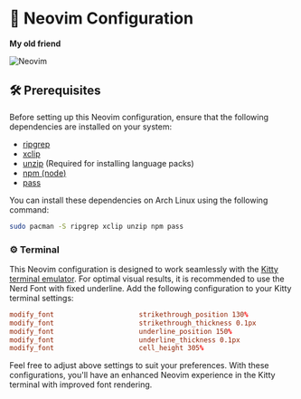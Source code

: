 # 🚀 Neovim Configuration

**My old friend**

![Neovim](https://user-images.githubusercontent.com/80513079/216895409-4d7b246c-d7da-4f9e-8680-8f6b60ffa201.png)

## 🛠️ Prerequisites

Before setting up this Neovim configuration, ensure that the following dependencies are installed on your system:

- [ripgrep](https://github.com/BurntSushi/ripgrep)
- [xclip](https://github.com/astrand/xclip)
- [unzip](https://linux.die.net/man/1/unzip) (Required for installing language packs)
- [npm (node)](https://www.npmjs.com/get-npm)
- [pass](https://www.passwordstore.org/)

You can install these dependencies on Arch Linux using the following command:

```sh
sudo pacman -S ripgrep xclip unzip npm pass
```

### ⚙️ Terminal

This Neovim configuration is designed to work seamlessly with the [Kitty terminal emulator](https://sw.kovidgoyal.net/kitty/). For optimal visual results, it is recommended to use the Nerd Font with fixed underline. Add the following configuration to your Kitty terminal settings:

```conf
modify_font                     strikethrough_position 130%
modify_font                     strikethrough_thickness 0.1px
modify_font                     underline_position 150%
modify_font                     underline_thickness 0.1px
modify_font                     cell_height 305%
```

Feel free to adjust above settings to suit your preferences. With these configurations, you'll have an enhanced Neovim experience in the Kitty terminal with improved font rendering.
